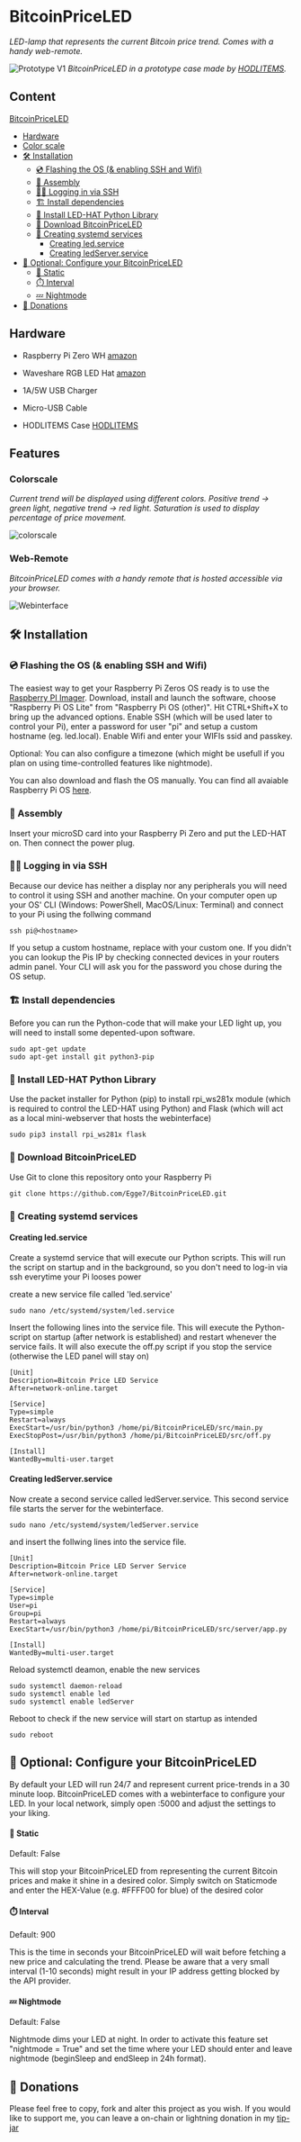 # BitcoinPriceLED
 
*LED-lamp that represents the current Bitcoin price trend. Comes with a handy web-remote.*

![Prototype V1](/pictures/LED.jpg)
*BitcoinPriceLED in a prototype case made by [HODLITEMS](https://hodlitems.com/).*

## Content
[BitcoinPriceLED](#bitcoinpriceled)
  * [Hardware](#hardware)
  * [Color scale](#color-scale)
  * [🛠️ Installation](#%EF%B8%8F-installation)
    + [💿 Flashing the OS (& enabling SSH and Wifi)](#-flashing-the-os--enabling-ssh-and-wifi)
    + [🔨 Assembly](#-assembly)
    + [👨‍💻 Logging in via SSH](#-logging-in-via-ssh)
    + [🏗️ Install dependencies](#%EF%B8%8F-install-dependencies)
    + [🚧 Install LED-HAT Python Library](#-install-led-hat-python-library)
    + [📁 Download BitcoinPriceLED](#-download-bitcoinpriceled)
    + [👷 Creating systemd services](#-creating-systemd-services)
      - [Creating led.service](#creating-ledservice)
      - [Creating ledServer.service](#creating-ledserverservice)
  * [🧰 Optional: Configure your BitcoinPriceLED](#-optional-configure-your-bitcoinpriceled)
      - [🎨 Static](#-static)
      - [⏱️ Interval](#%EF%B8%8F-interval)
      - [💤 Nightmode](#-nightmode)
  * [🧡 Donations](#-donations)



## Hardware

* Raspberry Pi Zero WH [amazon](https://www.amazon.de/Raspberry-Pi-Zero-WH/dp/B07BHMRTTY)
* Waveshare RGB LED Hat [amazon](https://www.amazon.de/Waveshare-RGB-LED-HAT-Expansion/dp/B06ZYLC1BJ)
* 1A/5W USB Charger
* Micro-USB Cable

* HODLITEMS Case [HODLITEMS](https://hodlitems.com/shop/)


## Features

### Colorscale

*Current trend will be displayed using different colors. Positive trend -> green light, negative trend -> red light. Saturation is used to display percentage of price movement.*

![colorscale](/pictures/Farbskala.png)

### Web-Remote

*BitcoinPriceLED comes with a handy remote that is hosted accessible via your browser.*

![Webinterface](/pictures/Webinterface.jpg)

## 🛠️ Installation

### 💿 Flashing the OS (& enabling SSH and Wifi)

The easiest way to get your Raspberry Pi Zeros OS ready is to use the [Raspberry PI Imager](https://www.raspberrypi.org/software/). Download, install and launch the software, choose "Raspberry Pi OS Lite" from "Raspberry Pi OS (other)". Hit CTRL+Shift+X to bring up the advanced options. Enable SSH (which will be used later to control your Pi), enter a password for user "pi" and setup a custom hostname (eg. led.local). Enable Wifi and enter your WIFIs ssid and passkey.

Optional: You can also configure a timezone (which might be usefull if you plan on using time-controlled features like nightmode).

You can also download and flash the OS manually. You can find all avaiable Raspberry Pi OS [here](https://www.raspberrypi.org/software/operating-systems/).

### 🔨 Assembly

Insert your microSD card into your Raspberry Pi Zero and put the LED-HAT on. Then connect the power plug.

### 👨‍💻 Logging in via SSH

Because our device has neither a display nor any peripherals you will need to control it using SSH and another machine. On your computer open up your OS' CLI (Windows: PowerShell, MacOS/Linux: Terminal) and connect to your Pi using the follwing command

```shell
ssh pi@<hostname>
```

If you setup a custom hostname, replace <hostname> with your custom one. If you didn't you can lookup the Pis IP by checking connected devices in your routers admin panel. Your CLI will ask you for the password you chose during the OS setup.

### 🏗️ Install dependencies

Before you can run the Python-code that will make your LED light up, you will need to install some depented-upon software.

```shell
sudo apt-get update
sudo apt-get install git python3-pip
```

### 🚧 Install LED-HAT Python Library

Use the packet installer for Python (pip) to install rpi_ws281x module (which is required to control the LED-HAT using Python) and Flask (which will act as a local mini-webserver that hosts the webinterface)

```shell
sudo pip3 install rpi_ws281x flask
```

### 📁 Download BitcoinPriceLED

Use Git to clone this repository onto your Raspberry Pi

```shell
git clone https://github.com/Egge7/BitcoinPriceLED.git
```

### 👷 Creating systemd services

#### Creating led.service

Create a systemd service that will execute our Python scripts. This will run the script on startup and in the background, so you don't need to log-in via ssh everytime your Pi looses power

create a new service file called 'led.service'

```shell
sudo nano /etc/systemd/system/led.service
```

Insert the following lines into the service file. This will execute the Python-script on startup (after network is established) and restart whenever the service fails. It will also execute the off.py script if you stop the service (otherwise the LED panel will stay on)
```
[Unit]
Description=Bitcoin Price LED Service
After=network-online.target

[Service]
Type=simple
Restart=always
ExecStart=/usr/bin/python3 /home/pi/BitcoinPriceLED/src/main.py
ExecStopPost=/usr/bin/python3 /home/pi/BitcoinPriceLED/src/off.py

[Install]
WantedBy=multi-user.target
```
#### Creating ledServer.service

Now create a second service called ledServer.service. This second service file starts the server for the webinterface.

```shell
sudo nano /etc/systemd/system/ledServer.service
```

and insert the follwing lines into the service file.

```
[Unit]
Description=Bitcoin Price LED Server Service
After=network-online.target

[Service]
Type=simple
User=pi
Group=pi
Restart=always
ExecStart=/usr/bin/python3 /home/pi/BitcoinPriceLED/src/server/app.py

[Install]
WantedBy=multi-user.target
```

Reload systemctl deamon, enable the new services

```shell
sudo systemctl daemon-reload
sudo systemctl enable led
sudo systemctl enable ledServer
```

Reboot to check if the new service will start on startup as intended

```shell
sudo reboot
```

## 🧰 Optional: Configure your BitcoinPriceLED

By default your LED will run 24/7 and represent current price-trends in a 30 minute loop.
BitcoinPriceLED comes with a webinterface to configure your LED. In your local network, simply open <hostname of your Pi>:5000 and adjust the settings to your liking.

#### 🎨 Static

Default: False

This will stop your BitcoinPriceLED from representing the current Bitcoin prices and make it shine in a desired color. Simply switch on Staticmode and enter the HEX-Value (e.g. #FFFF00 for blue) of the desired color

#### ⏱️ Interval

Default: 900

This is the time in seconds your BitcoinPriceLED will wait before fetching a new price and calculating the trend. Please be aware that a very small interval (1-10 seconds) might result in your IP address getting blocked by the API provider.

#### 💤 Nightmode

Default: False

Nightmode dims your LED at night. In order to activate this feature set "nightmode = True" and set the time where your LED should enter and leave nightmode (beginSleep and endSleep in 24h format).

## 🧡 Donations 

Please feel free to copy, fork and alter this project as you wish. If you would like to support me, you can leave a on-chain or lightning donation in my [tip-jar](https://tallyco.in/Egge/)

